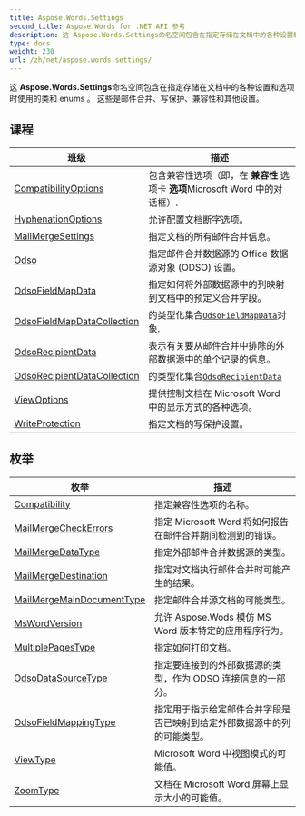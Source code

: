 ```yaml
---
title: Aspose.Words.Settings
second_title: Aspose.Words for .NET API 参考
description: 这 Aspose.Words.Settings命名空间包含在指定存储在文档中的各种设置和选项时使用的类和 enums  这些是邮件合并写保护兼容性和其他设置
type: docs
weight: 230
url: /zh/net/aspose.words.settings/
---
```

这 **Aspose.Words.Settings**命名空间包含在指定存储在文档中的各种设置和选项时使用的类和 enums 。 这些是邮件合并、写保护、兼容性和其他设置。

## 课程

| 班级 | 描述 |
| --- | --- |
| [CompatibilityOptions](./compatibilityoptions/) | 包含兼容性选项（即，在 **兼容性** 选项卡 **选项**Microsoft Word 中的对话框）. |
| [HyphenationOptions](./hyphenationoptions/) | 允许配置文档断字选项。 |
| [MailMergeSettings](./mailmergesettings/) | 指定文档的所有邮件合并信息。 |
| [Odso](./odso/) | 指定邮件合并数据源的 Office 数据源对象 (ODSO) 设置。 |
| [OdsoFieldMapData](./odsofieldmapdata/) | 指定如何将外部数据源中的列映射到文档中的预定义合并字段。 |
| [OdsoFieldMapDataCollection](./odsofieldmapdatacollection/) | 的类型化集合[`OdsoFieldMapData`](../aspose.words.settings/odsofieldmapdata/)对象. |
| [OdsoRecipientData](./odsorecipientdata/) | 表示有关要从邮件合并中排除的外部数据源中的单个记录的信息。 |
| [OdsoRecipientDataCollection](./odsorecipientdatacollection/) | 的类型化集合[`OdsoRecipientData`](../aspose.words.settings/odsorecipientdata/) |
| [ViewOptions](./viewoptions/) | 提供控制文档在 Microsoft Word 中的显示方式的各种选项。 |
| [WriteProtection](./writeprotection/) | 指定文档的写保护设置。 |
## 枚举

| 枚举 | 描述 |
| --- | --- |
| [Compatibility](./compatibility/) | 指定兼容性选项的名称。 |
| [MailMergeCheckErrors](./mailmergecheckerrors/) | 指定 Microsoft Word 将如何报告在邮件合并期间检测到的错误。 |
| [MailMergeDataType](./mailmergedatatype/) | 指定外部邮件合并数据源的类型。 |
| [MailMergeDestination](./mailmergedestination/) | 指定对文档执行邮件合并时可能产生的结果。 |
| [MailMergeMainDocumentType](./mailmergemaindocumenttype/) | 指定邮件合并源文档的可能类型。 |
| [MsWordVersion](./mswordversion/) | 允许 Aspose.Wods 模仿 MS Word 版本特定的应用程序行为。 |
| [MultiplePagesType](./multiplepagestype/) | 指定如何打印文档。 |
| [OdsoDataSourceType](./odsodatasourcetype/) | 指定要连接到的外部数据源的类型，作为 ODSO 连接信息的一部分。 |
| [OdsoFieldMappingType](./odsofieldmappingtype/) | 指定用于指示给定邮件合并字段是否已映射到给定外部数据源中的列的可能类型。 |
| [ViewType](./viewtype/) | Microsoft Word 中视图模式的可能值。 |
| [ZoomType](./zoomtype/) | 文档在 Microsoft Word 屏幕上显示大小的可能值。 |


